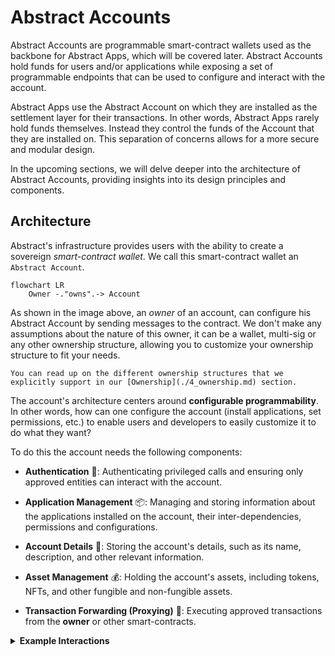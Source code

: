 # Abstract Accounts

Abstract Accounts are programmable smart-contract wallets used as the backbone for Abstract Apps, which will be covered later. Abstract Accounts hold funds for users and/or applications while exposing a set of programmable endpoints that can be used to configure and interact with the account.

Abstract Apps use the Abstract Account on which they are installed as the settlement layer for their transactions. In other words, Abstract Apps rarely hold funds themselves. Instead they control the funds of the Account that they are installed on. This separation of concerns allows for a more secure and modular design.

In the upcoming sections, we will delve deeper into the architecture of Abstract Accounts, providing insights into its design principles and components.

## Architecture

Abstract's infrastructure provides users with the ability to create a sovereign *smart-contract wallet*. We call this smart-contract wallet
an `Abstract Account`.

```mermaid
flowchart LR
    Owner -."owns".-> Account
```

As shown in the image above, an *owner* of an account, can configure his Abstract Account by sending messages to the contract. We don't make any assumptions about the nature of this owner, it can be a wallet, multi-sig or any other ownership structure, allowing you to customize your ownership structure to fit your needs.

```admonish info
You can read up on the different ownership structures that we explicitly support in our [Ownership](./4_ownership.md) section.
```

The account's architecture centers around **configurable programmability**. In other words, how can one configure the account (install applications, set permissions, etc.) to enable users and developers to easily customize it to do what they want?

To do this the account needs the following components:

- **Authentication** 🔐: Authenticating privileged calls and ensuring only approved entities can interact with the account.

- **Application Management** 📦: Managing and storing information about the applications installed on the account, their inter-dependencies, permissions and configurations.

- **Account Details** 📄: Storing the account's details, such as its name, description, and other relevant information.

- **Asset Management** 💰: Holding the account's assets, including tokens, NFTs, and other fungible and non-fungible assets.

- **Transaction Forwarding (Proxying)** 🔀: Executing approved transactions from the **owner** or other smart-contracts.

<details>
<summary><b>Example Interactions</b></summary>

### Perform an action on Your Abstract Account

The diagram below depicts an Owner interacting with his Abstract Account and proxying a call to an external contract.

```mermaid
sequenceDiagram
    actor Owner
    participant Account
    participant External Contract


    Owner ->> Account: Account Action
    Account ->> External Contract: Execute
```

### Enabling IBC on Your Abstract Account

Enabling the IBC functionality on your Abstract Account is done via the UpdateSettings message. By doing so the IBC client will be registered to your account, enabling your modules to execute cross-chain commands.

```mermaid
sequenceDiagram
    autonumber
    actor U as Owner
    participant M as Account
    participant VC as Version Control

    U ->> M: UpdateSettings
    Note right of U: ibc_enabled
    M -->>+ VC: Query IBC Client address
    VC -->>- M: Return IBC Client address
    M ->> M: Register IBC Client
```

</details>

